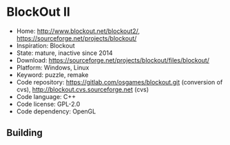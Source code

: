 # BlockOut II

- Home: http://www.blockout.net/blockout2/, https://sourceforge.net/projects/blockout/
- Inspiration: Blockout
- State: mature, inactive since 2014
- Download: https://sourceforge.net/projects/blockout/files/blockout/
- Platform: Windows, Linux
- Keyword: puzzle, remake
- Code repository: https://gitlab.com/osgames/blockout.git (conversion of cvs), http://blockout.cvs.sourceforge.net (cvs)
- Code language: C++
- Code license: GPL-2.0
- Code dependency: OpenGL

## Building
